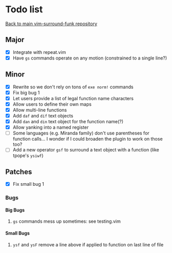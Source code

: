 # Todo list

[Back to main vim-surround-funk repository](https://github.com/Matt-A-Bennett/vim-surround-funk)

## Major
- [x] Integrate with repeat.vim
- [x] Have `gs` commands operate on any motion (constrained to a single line?)

## Minor
- [x] Rewrite so we don't rely on tons of `exe norm!` commands
- [x] Fix big bug 1
- [x] Let users provide a list of legal function name characters
- [x] Allow users to define their own maps
- [x] Allow multi-line functions
- [x] Add `daf` and `dif` text objects
- [x] Add `dan` and `din` text object for the function name(?)
- [x] Allow yanking into a named register
- [ ] Some languages (e.g. Miranda family) don't use parentheses for function
      calls... I wonder if I could broaden the plugin to work on those too?
- [ ] Add a new operator `gsf` to surround a text object with a function (like
      tpope's `ysiwf`)

## Patches
- [x] Fix small bug 1

### Bugs
#### Big Bugs
1. `gs` commands mess up sometimes: see testing.vim

#### Small Bugs
1. `ysf` and `ysF` remove a line above if applied to function on last line of
   file 

